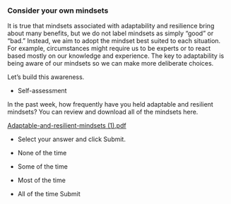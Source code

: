 ### Consider your own mindsets
It is true that mindsets associated with adaptability and resilience bring about many benefits, but we do not label mindsets as simply “good” or “bad.” Instead, we aim to adopt the mindset best suited to each situation. For example, circumstances might require us to be experts or to react based mostly on our knowledge and experience. The key to adaptability is being aware of our mindsets so we can make more deliberate choices.

Let’s build this awareness.

* Self-assessment

In the past week, how frequently have you held adaptable and resilient mindsets?
You can review and download all of the mindsets here.

[Adaptable-and-resilient-mindsets (1).pdf](https://github.com/adeleke123/Mckinsey-Forward-Program/files/11588925/Adaptable-and-resilient-mindsets.1.pdf)

+ Select your answer and click Submit.

+ None of the time	
+ Some of the time	
+ Most of the time	
+ All of the time
Submit
